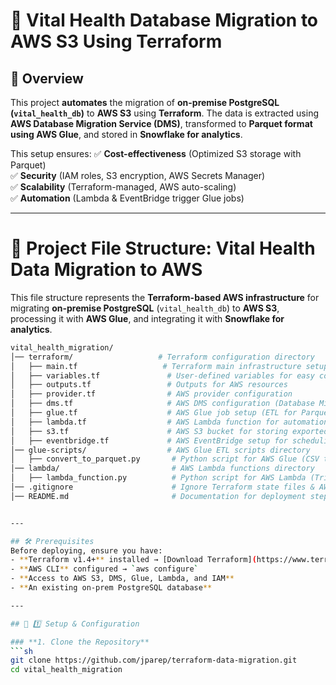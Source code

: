 # 📌 Vital Health Database Migration to AWS S3 Using Terraform

## 🚀 Overview
This project **automates** the migration of **on-premise PostgreSQL (`vital_health_db`)** to **AWS S3** using **Terraform**. The data is extracted using **AWS Database Migration Service (DMS)**, transformed to **Parquet format using AWS Glue**, and stored in **Snowflake for analytics**.

This setup ensures:
✅ **Cost-effectiveness** (Optimized S3 storage with Parquet)  
✅ **Security** (IAM roles, S3 encryption, AWS Secrets Manager)  
✅ **Scalability** (Terraform-managed, AWS auto-scaling)  
✅ **Automation** (Lambda & EventBridge trigger Glue jobs)  

---

# 📂 Project File Structure: Vital Health Data Migration to AWS

This file structure represents the **Terraform-based AWS infrastructure** for migrating **on-premise PostgreSQL** (`vital_health_db`) to **AWS S3**, processing it with **AWS Glue**, and integrating it with **Snowflake for analytics**.

```bash
vital_health_migration/
│── terraform/                   # Terraform configuration directory
│   ├── main.tf                   # Terraform main infrastructure setup
│   ├── variables.tf               # User-defined variables for easy configuration
│   ├── outputs.tf                 # Outputs for AWS resources
│   ├── provider.tf                # AWS provider configuration
│   ├── dms.tf                     # AWS DMS configuration (Database Migration Service)
│   ├── glue.tf                    # AWS Glue job setup (ETL for Parquet)
│   ├── lambda.tf                  # AWS Lambda function for automation
│   ├── s3.tf                      # AWS S3 bucket for storing exported data
│   ├── eventbridge.tf             # AWS EventBridge setup for scheduling jobs
│── glue-scripts/                  # AWS Glue ETL scripts directory
│   ├── convert_to_parquet.py       # Python script for AWS Glue (CSV to Parquet)
│── lambda/                         # AWS Lambda functions directory
│   ├── lambda_function.py          # Python script for AWS Lambda (Triggers Glue jobs)
│── .gitignore                      # Ignore Terraform state files & AWS credentials
│── README.md                       # Documentation for deployment steps


---

## 🛠️ Prerequisites
Before deploying, ensure you have:
- **Terraform v1.4+** installed → [Download Terraform](https://www.terraform.io/downloads)
- **AWS CLI** configured → `aws configure`
- **Access to AWS S3, DMS, Glue, Lambda, and IAM**
- **An existing on-prem PostgreSQL database**

---

## 📌 1️⃣ Setup & Configuration

### **1. Clone the Repository**
```sh
git clone https://github.com/jparep/terraform-data-migration.git
cd vital_health_migration

